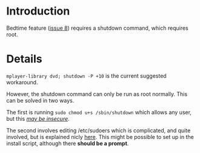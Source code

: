 # Introduction #

Bedtime feature ([issue 8](https://code.google.com/p/mplayer-library/issues/detail?id=8)) requires a shutdown command, which requires root.


# Details #

`mplayer-library dvd; shutdown -P +10` is the current suggested workaround.

However, the shutdown command can only be run as root normally. This can be solved in two ways.

The first is running `sudo chmod u+s /sbin/shutdown` which allows any user, but this _[may be insecure](http://askubuntu.com/questions/91397/are-there-consequences-to-running-sudo-chmod-us-sbin-shutdown)_.

The second involves editing /etc/sudoers which is complicated, and quite involved, but is explained nicly [here](http://how-to.wikia.com/wiki/How_to_allow_non-super_users_to_shutdown_computer_in_Linux). This might be possible to set up in the install script, although there **should be a prompt**.